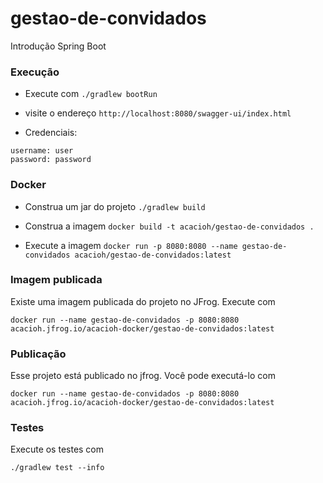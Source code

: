 # gestao-de-convidados
Introdução Spring Boot

### Execução

- Execute com `./gradlew bootRun`

- visite o endereço `http://localhost:8080/swagger-ui/index.html`

- Credenciais:
```
username: user
password: password  
```

### Docker

- Construa um jar do projeto
`./gradlew build`

- Construa a imagem
`docker build -t acacioh/gestao-de-convidados .`
  
- Execute a imagem
`docker run -p 8080:8080 --name gestao-de-convidados acacioh/gestao-de-convidados:latest`

### Imagem publicada

Existe uma imagem publicada do projeto no JFrog. Execute com

`docker run --name gestao-de-convidados -p 8080:8080 acacioh.jfrog.io/acacioh-docker/gestao-de-convidados:latest`
  
### Publicação

Esse projeto está publicado no jfrog. Você pode executá-lo com

`docker run --name gestao-de-convidados -p 8080:8080 acacioh.jfrog.io/acacioh-docker/gestao-de-convidados:latest`

### Testes

Execute os testes com

`./gradlew test --info`
